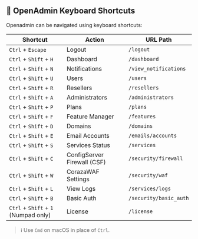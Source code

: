 ## 🔑 OpenAdmin Keyboard Shortcuts

Openadmin can be navigated using keyboard shortcuts:

| Shortcut                     | Action                          | URL Path                      |
|-----------------------------|----------------------------------|-------------------------------|
| `Ctrl` + `Escape`           | Logout                           | `/logout`                    |
| `Ctrl` + `Shift` + `H`      | Dashboard                        | `/dashboard`                 |
| `Ctrl` + `Shift` + `N`      | Notifications                    | `/view_notifications`        |
| `Ctrl` + `Shift` + `U`      | Users                            | `/users`                     |
| `Ctrl` + `Shift` + `R`      | Resellers                        | `/resellers`                 |
| `Ctrl` + `Shift` + `A`      | Administrators                   | `/administrators`            |
| `Ctrl` + `Shift` + `P`      | Plans                            | `/plans`                     |
| `Ctrl` + `Shift` + `F`      | Feature Manager                  | `/features`                  |
| `Ctrl` + `Shift` + `D`      | Domains                          | `/domains`                   |
| `Ctrl` + `Shift` + `E`      | Email Accounts                   | `/emails/accounts`           |
| `Ctrl` + `Shift` + `S`      | Services Status                  | `/services`                  |
| `Ctrl` + `Shift` + `C`      | ConfigServer Firewall (CSF)      | `/security/firewall`         |
| `Ctrl` + `Shift` + `W`      | CorazaWAF Settings               | `/security/waf`              |
| `Ctrl` + `Shift` + `L`      | View Logs                        | `/services/logs`             |
| `Ctrl` + `Shift` + `B`      | Basic Auth                       | `/security/basic_auth`       |
| `Ctrl` + `Shift` + `1` (Numpad only) | License                     | `/license`                   |

> ℹ️ Use `Cmd` on macOS in place of `Ctrl`.
